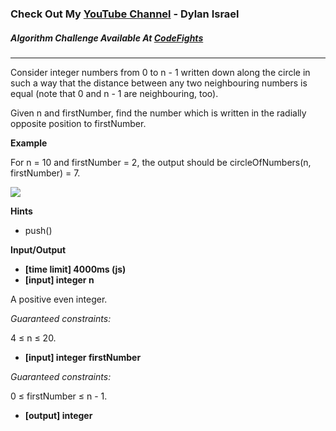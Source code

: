 ### Check Out My [YouTube Channel](https://www.YouTube.com/CodingTutorials360) - Dylan Israel

##### Algorithm Challenge Available At [CodeFights](https://codefights.com/arcade/intro/level-7/vExYvcGnFsEYSt8nQ)
---
Consider integer numbers from 0 to n - 1 written down along the circle in such a way that the distance between any two neighbouring numbers is equal (note that 0 and n - 1 are neighbouring, too).

Given n and firstNumber, find the number which is written in the radially opposite position to firstNumber.

**Example**

For n = 10 and firstNumber = 2, the output should be
circleOfNumbers(n, firstNumber) = 7.

![](https://codefightsuserpics.s3.amazonaws.com/tasks/circleOfNumbers/img/example.png?_tm=1490625697098)

**Hints**
-   push()

**Input/Output**

- **[time limit] 4000ms (js)**
- **[input] integer n**

A positive even integer.

*Guaranteed constraints:*

4 ≤ n ≤ 20.

- **[input] integer firstNumber**

*Guaranteed constraints:*

0 ≤ firstNumber ≤ n - 1.

- **[output] integer**